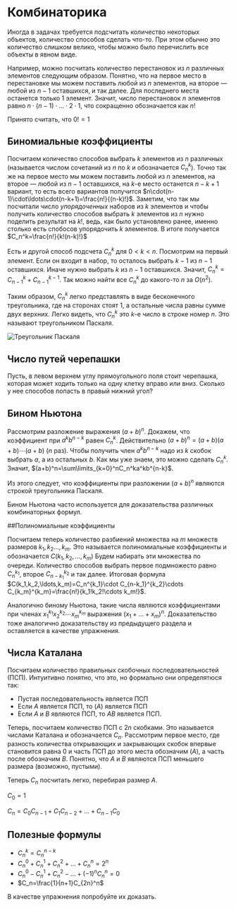 
# Комбинаторика

Иногда в задачах требуется подсчитать количество некоторых объектов, количество способов сделать что-то. При этом обычно это количество слишком велико, чтобы можно было перечислить все объекты в явном виде.

Например, можно посчитать количество перестановок из $n$ различных элементов следующим образом. Понятно, что на первое место в перестановке мы можем поставить любой из $n$ элементов, на второе — любой из $n - 1$ оставшихся, и так далее. Для последнего места останется только 1 элемент. Значит, число перестановок $n$ элементов равно $n\cdot(n-1)\cdot\ldots\cdot2\cdot1$, что сокращенно обозначается как $n!$

Принято считать, что  $0!=1$

## Биномиальные коэффициенты

Посчитаем количество способов выбрать $k$ элементов из $n$ различных (называется числом сочетаний из $n$ по $k$ и обозначается $C_n^k$). Точно так же на первое место мы можем поставить любой из $n$ элементов, на второе — любой из $n - 1$ оставшихся, на $k$-е место останется $n - k + 1$ вариант, то есть всего вариантов получится $n\cdot(n-1)\cdot\ldots\cdot(n-k+1)=\frac{n!}{(n-k)!}$. Заметим, что так мы посчитали число _упорядоченных_ наборов из $k$ элементов и чтобы получить количество способов выбрать $k$ элементов из $n$ нужно поделить результат на $k!$, ведь, как было установлено ранее, именно столько есть спобосов упорядочить $k$ элементов. В итоге получается $C_n^k=\frac{n!}{k!(n-k)!}$

Есть и другой способ подсчета $C_n^k$ для $0 < k < n$. Посмотрим на первый элемент. Если он входит в набор, то осталось выбрать $k-1$ из $n-1$ оставшихся. Иначе нужно выбрать $k$ из $n-1$ оставшихся. Значит, $C_n^k=C_{n-1}^{k}+C_{n-1}^{k-1}$. Так можно найти все $C_n^k$ до какого-то $n$ за $O(n^2)$. 

Таким образом, $C_n^k$ легко представлять в виде бесконечного треугольника, где на сторонах стоят 1, а остальные числа равны сумме двух верхних. Легко видеть, что $C_n^k$ это $k$-е число в строке номер $n$. Это называют треугольником Паскаля.

![Треугольник Паскаля](images/pascal_triangle.png)

## Число путей черепашки

Пусть, в левом верхнем углу прямоугольного поля стоит черепашка, которая может ходить только на одну клетку вправо или вниз. Сколько у нее способов попасть в правый нижний угол?

## Бином Ньютона

Рассмотрим разложение выражения $(a+b)^n$. Докажем, что коэффициент при $a^kb^{n-k}$ равен $C_n^k$. Действительно $(a+b)^n=(a+b)(a+b)\cdots(a+b)~$($n$ раз). Чтобы получить член $a^kb^{n-k}$ надо из $k$ скобок выбрать $a$, а из остальных $b$. Как мы уже знаем, это можно сделать $C_n^k$.  Значит, $(a+b)^n=\sum\limits_{k=0}^nC_n^ka^kb^{n-k}$. 

Из этого следует, что коэффициенты при разложении $(a+b)^n$ являются строкой треугольника Паскаля.

Бином Ньютона часто используется для доказательства различных комбинаторных формул.

##Полиномиальные коэффициенты

Посчитаем теперь количество разбиений множества на $m$ множеств размеров $k_1,k_2\ldots,k_m$. Это называется полиномиальные коэффициенты и обозначается $C(k_1,k_2,\ldots,k_m)$ Будем набирать эти множества по очереди. Количество способов выбрать первое подмножесто равно $C_n^{k_1}$, второе $C_{n-k_1}^{k_2}$ и так далее. Итоговая формула $C(k_1,k_2,\ldots,k_m)=C_n^{k_1}\cdot C_{n-k_1}^{k_2}\cdots C_{k_m}^{k_m}=\frac{n!}{k_1!k_2!\cdots k_m!}$.  

Аналогично биному Ньютона, такие числа являются коэффициентами при членах $x_1^{k_1}x_2^{k_2}\cdots x_m^{k_m}$ выражения $(x_1+\ldots+x_m)^n$. Доказательство тоже аналогично доказательству из предыдущего раздела и оставляется в качестве упражнения.

## Числа Каталана

Посчитаем количество правильных скобочных последовательностей (ПСП). Интуитивно понятно, что это, но формально они определятюся так:
- Пустая последовательность является ПСП
- Если $A$ является ПСП, то $(A)$ является ПСП
- Если $A$ и $B$ являются ПСП, то $AB$ является ПСП.

Теперь, посчитаем количество ПСП с $2n$ скобками. Это называется числами Каталана и обозначается $C_n$. Рассмотрим первое место, где разность количества открывающих и закрывающих скобок впервые становится равна 0 и часть ПСП до этого места обозначим $(A)$, а часть после обозначим $B$. Понятно, что $A$ и $B$ являются ПСП меньшего размера (возможно, пустыми). 

Теперь $C_n$ посчитать легко, перебирая размер $A$.

$C_0=1$

$C_n=C_0C_{n-1}+C_1C_{n-2}+\ldots+C_{n-1}C_0$

## Полезные формулы

- $C_n^k=C_n^{n-k}$
- $C_n^0+C_n^1+C_n^2+\ldots+C_n^n=2^n$
- $C_n^0-C_n^1+C_n^2-\ldots+(-1)^nC_n^n=0$
- $C_n=\frac{1}{n+1}C_{2n}^n$

В качестве упражнения попробуйте их доказать. 
